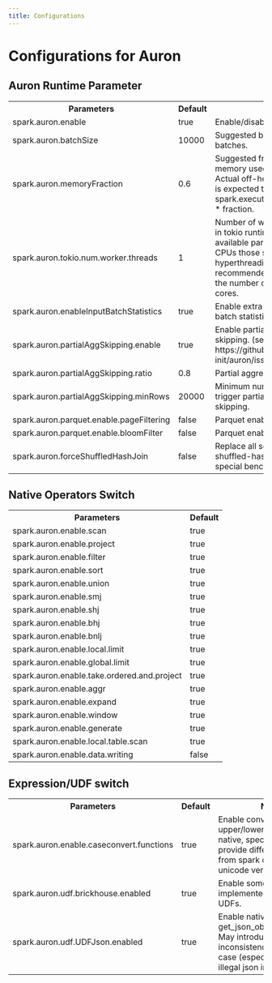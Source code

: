 ```yaml
---
title: Configurations
---
```


# Configurations for Auron

## Auron Runtime Parameter 

<table class="my-table3">
  <tr>
    <th>Parameters</th>
    <th>Default</th>
    <th>Note</th>
  </tr>
  <tr>
    <td>spark.auron.enable</td>
    <td>true</td>
    <td>Enable/disable auron engine.</td>
  </tr>
  <tr>
    <td>spark.auron.batchSize</td>
    <td>10000</td>
    <td>Suggested batch size for arrow batches.</td>
  </tr>
  <tr>
    <td>spark.auron.memoryFraction</td>
    <td>0.6</td>
    <td>Suggested fraction of off-heap memory used in native execution. Actual off-heap memory usage is expected to be spark.executor.memoryOverhead * fraction.</td>
  </tr>
  <tr>
    <td>spark.auron.tokio.num.worker.threads</td>
    <td>1</td>
    <td>Number of worker threads used in tokio runtime, 0 to use default available parallelism value. For CPUs those support hyperthreading, it is recommended to set this value to the number of available physical cores.</td>
  </tr>
  <tr>
    <td>spark.auron.enableInputBatchStatistics</td>
    <td>true</td>
    <td>Enable extra metrics of input batch statistics.</td>
  </tr>
  <tr>
    <td>spark.auron.partialAggSkipping.enable</td>
    <td>true</td>
    <td>Enable partial aggregate skipping. (see https://github.com/auron-init/auron/issues/327)</td>
  </tr>
  <tr>
    <td>spark.auron.partialAggSkipping.ratio</td>
    <td>0.8</td>
    <td>Partial aggregate skipping ratio.</td>
  </tr>
  <tr>
    <td>spark.auron.partialAggSkipping.minRows</td>
    <td>20000</td>
    <td>Minimum number of rows to trigger partial aggregate skipping.</td>
  </tr>
  <tr>
    <td>spark.auron.parquet.enable.pageFiltering</td>
    <td>false</td>
    <td>Parquet enable page filtering.</td>
  </tr>
  <tr>
    <td>spark.auron.parquet.enable.bloomFilter</td>
    <td>false</td>
    <td>Parquet enable bloom filter.</td>
  </tr>
  <tr>
    <td>spark.auron.forceShuffledHashJoin</td>
    <td>false</td>
    <td>Replace all sort-merge join to shuffled-hash join, only used for special benchmarking.</td>
  </tr>
</table>


## Native Operators Switch

<table class="my-table4">
  <tr>
    <th>Parameters</th>
    <th>Default</th>
  </tr>
  <tr>
    <td>spark.auron.enable.scan</td>
    <td>true</td>
  </tr>
  <tr>
    <td>spark.auron.enable.project</td>
    <td>true</td>
  </tr>
  <tr>
    <td>spark.auron.enable.filter</td>
    <td>true</td>
  </tr>
  <tr>
    <td>spark.auron.enable.sort</td>
    <td>true</td>
  </tr>
  <tr>
    <td>spark.auron.enable.union</td>
    <td>true</td>
  </tr>
  <tr>
    <td>spark.auron.enable.smj</td>
    <td>true</td>
  </tr>
  <tr>
    <td>spark.auron.enable.shj</td>
    <td>true</td>
  </tr>
  <tr>
    <td>spark.auron.enable.bhj</td>
    <td>true</td>
  </tr>
  <tr>
    <td>spark.auron.enable.bnlj</td>
    <td>true</td>
  </tr>
  <tr>
    <td>spark.auron.enable.local.limit</td>
    <td>true</td>
  </tr>
  <tr>
    <td>spark.auron.enable.global.limit</td>
    <td>true</td>
  </tr>
  <tr>
    <td>spark.auron.enable.take.ordered.and.project</td>
    <td>true</td>
  </tr>
  <tr>
    <td>spark.auron.enable.aggr</td>
    <td>true</td>
  </tr>
  <tr>
    <td>spark.auron.enable.expand</td>
    <td>true</td>
  </tr>
  <tr>
    <td>spark.auron.enable.window</td>
    <td>true</td>
  </tr>
  <tr>
    <td>spark.auron.enable.generate</td>
    <td>true</td>
  </tr>
  <tr>
    <td>spark.auron.enable.local.table.scan</td>
    <td>true</td>
  </tr>
  <tr>
    <td>spark.auron.enable.data.writing</td>
    <td>false</td>
  </tr>

</table>

## Expression/UDF switch
<table class="my-table3">
  <tr>
    <th>Parameters</th>
    <th>Default</th>
    <th>Note</th>
  </tr>
  <tr>
    <td>spark.auron.enable.caseconvert.functions</td>
    <td>true</td>
    <td>Enable converting upper/lower functions to native, special cases may provide different outputs from spark due to different unicode versions.</td>
  </tr>
  <tr>
    <td>spark.auron.udf.brickhouse.enabled</td>
    <td>true</td>
    <td>Enable some native-implemented brickhouse UDFs.</td>
  </tr>
  <tr>
    <td>spark.auron.udf.UDFJson.enabled</td>
    <td>true</td>
    <td>Enable native implemented get_json_object/json_tuple. May introduce inconsistency in special case (especially with illegal json inputs).</td>
  </tr>
</table>

<Footer />
